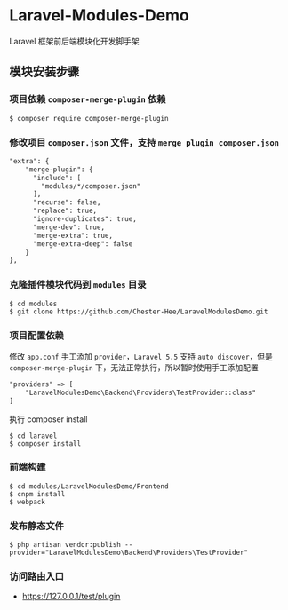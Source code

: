 # Laravel-Modules-Demo
Laravel 框架前后端模块化开发脚手架

## 模块安装步骤

### 项目依赖 `composer-merge-plugin` 依赖

```shell
$ composer require composer-merge-plugin
```

### 修改项目 `composer.json` 文件，支持 `merge plugin composer.json`

```markdown
"extra": {
    "merge-plugin": {
      "include": [
        "modules/*/composer.json"
      ],
      "recurse": false,
      "replace": true,
      "ignore-duplicates": true,
      "merge-dev": true,
      "merge-extra": true,
      "merge-extra-deep": false
    }
},
```

### 克隆插件模块代码到 `modules` 目录

```shell
$ cd modules
$ git clone https://github.com/Chester-Hee/LaravelModulesDemo.git
```

### 项目配置依赖

修改 `app.conf` 手工添加 `provider`，`Laravel 5.5` 支持 `auto discover`，但是 `composer-merge-plugin` 下，无法正常执行，所以暂时使用手工添加配置

```markdown
"providers" => [
    "LaravelModulesDemo\Backend\Providers\TestProvider::class"
]
```
执行 composer install
```shell
$ cd laravel
$ composer install
```

### 前端构建

```shell
$ cd modules/LaravelModulesDemo/Frontend
$ cnpm install
$ webpack
```

### 发布静态文件

```shell
$ php artisan vendor:publish --provider="LaravelModulesDemo\Backend\Providers\TestProvider"
```

### 访问路由入口

- https://127.0.0.1/test/plugin




